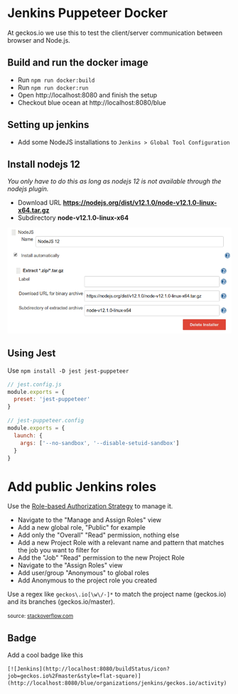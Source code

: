 # Jenkins Puppeteer Docker

At geckos.io we use this to test the client/server communication between browser and Node.js.

## Build and run the docker image

- Run `npm run docker:build`
- Run `npm run docker:run`
- Open http://localhost:8080 and finish the setup
- Checkout blue ocean at http://localhost:8080/blue

## Setting up jenkins

- Add some NodeJS installations to `Jenkins > Global Tool Configuration`

## Install nodejs 12

_You only have to do this as long as nodejs 12 is not available through the nodejs plugin._

- Download URL **https://nodejs.org/dist/v12.1.0/node-v12.1.0-linux-x64.tar.gz**
- Subdirectory **node-v12.1.0-linux-x64**

![Install nodejs 12](readme/install-nodejs12.png)

## Using Jest

Use `npm install -D jest jest-puppeteer`

```js
// jest.config.js
module.exports = {
  preset: 'jest-puppeteer'
}
```

```js
// jest-puppeteer.config
module.exports = {
  launch: {
    args: ['--no-sandbox', '--disable-setuid-sandbox']
  }
}
```

# Add public Jenkins roles

Use the [Role-based Authorization Strategy](https://plugins.jenkins.io/role-strategy) to manage it.

- Navigate to the "Manage and Assign Roles" view
- Add a new global role, "Public" for example
- Add only the "Overall" "Read" permission, nothing else
- Add a new Project Role with a relevant name and pattern that matches the job you want to filter for
- Add the "Job" "Read" permission to the new Project Role
- Navigate to the "Assign Roles" view
- Add user/group "Anonymous" to global roles
- Add Anonymous to the project role you created

Use a regex like `geckos\.io[\w\/-]*` to match the project name (geckos.io) and its branches (geckos.io/master).

<small>source: [stackoverflow.com](https://stackoverflow.com/a/43815311)</small>

## Badge

Add a cool badge like this

```
[![Jenkins](http://localhost:8080/buildStatus/icon?job=geckos.io%2Fmaster&style=flat-square)](http://localhost:8080/blue/organizations/jenkins/geckos.io/activity)
```
